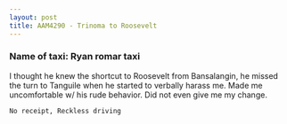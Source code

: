 ```yaml
---
layout: post
title: AAM4290 - Trinoma to Roosevelt 
---
```


### Name of taxi: Ryan romar taxi

I thought he knew the shortcut to Roosevelt from Bansalangin, he missed the turn to Tanguile when he started to verbally harass me. Made me uncomfortable w/ his rude behavior. Did not even give me my change. 

```No receipt, Reckless driving```
